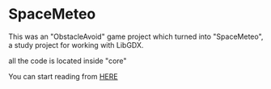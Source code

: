 # SpaceMeteo
This was an "ObstacleAvoid" game project which turned into "SpaceMeteo", a study project for working with LibGDX.


all the code is located inside "core"

You can start reading from [HERE](https://github.com/Hessam-Emami/SpaceMeteo/blob/master/core/src/com/obstacleavoid/screen/GameScreen.java)

